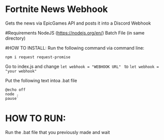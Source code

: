 # Fortnite News Webhook
Gets the news via EpicGames API and posts it into a Discord Webhook

#Requirements
NodeJS (https://nodejs.org/en/)
Batch File (in same directory)

#HOW TO INSTALL:
Run the following command via command line:
```
npm i request request-promise
```

Go to index.js and change 
```let webhook = "WEBHOOK URL" ``` 
to 
```let webhook = "your webhook"```

Put the following text intoa .bat file

```
@echo off
node .
pause`
```

# HOW TO RUN:
Run the .bat file that you previously made and wait

